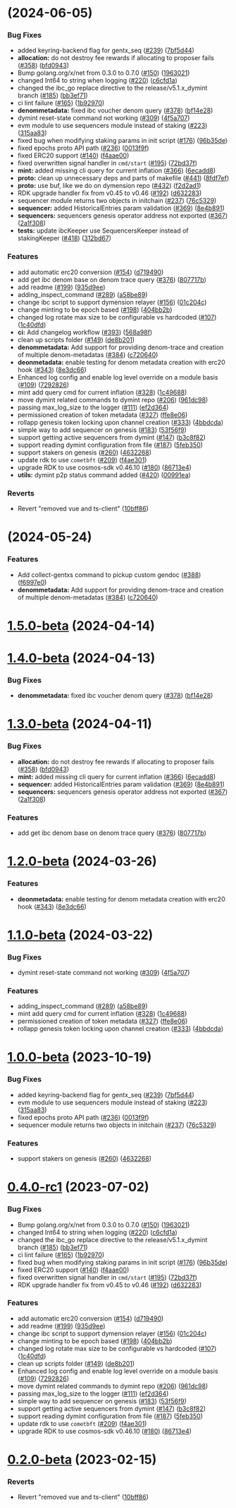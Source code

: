 #  (2024-06-05)


### Bug Fixes

* added keyring-backend flag for gentx_seq ([#239](https://github.com/dymensionxyz/dymension-rdk/issues/239)) ([7bf5d44](https://github.com/dymensionxyz/dymension-rdk/commit/7bf5d44d353a0eb5e6823542c44dd0cc94bed921))
* **allocation:** do not destroy fee rewards if allocating to proposer fails ([#358](https://github.com/dymensionxyz/dymension-rdk/issues/358)) ([bfd0943](https://github.com/dymensionxyz/dymension-rdk/commit/bfd09432d61eb2c33e29621a1ab868661aeda50c))
* Bump golang.org/x/net from 0.3.0 to 0.7.0 ([#150](https://github.com/dymensionxyz/dymension-rdk/issues/150)) ([1963021](https://github.com/dymensionxyz/dymension-rdk/commit/1963021c7eced52dafb580057716a32dcc53b327))
* changed Int64 to string when logging ([#220](https://github.com/dymensionxyz/dymension-rdk/issues/220)) ([c6cfd1a](https://github.com/dymensionxyz/dymension-rdk/commit/c6cfd1a5f6502e7d24d036709dae53823a5afbe4))
* changed the ibc_go replace directive to the release/v5.1.x_dymint branch ([#185](https://github.com/dymensionxyz/dymension-rdk/issues/185)) ([bb3ef71](https://github.com/dymensionxyz/dymension-rdk/commit/bb3ef71a4211e5904a8fcce55080c36d1d5f118c))
* ci lint failure  ([#165](https://github.com/dymensionxyz/dymension-rdk/issues/165)) ([1b92970](https://github.com/dymensionxyz/dymension-rdk/commit/1b9297044204c7b16868008942a9be82b3ca0813))
* **denommetadata:** fixed ibc voucher denom query ([#378](https://github.com/dymensionxyz/dymension-rdk/issues/378)) ([bf14e28](https://github.com/dymensionxyz/dymension-rdk/commit/bf14e28256c444930195b3a6df760d3626c205fa))
* dymint reset-state command not working ([#309](https://github.com/dymensionxyz/dymension-rdk/issues/309)) ([4f5a707](https://github.com/dymensionxyz/dymension-rdk/commit/4f5a70734530f4da1c8980cdeb9b59d5a2148577))
* evm module to use sequencers module instead of staking ([#223](https://github.com/dymensionxyz/dymension-rdk/issues/223)) ([315aa83](https://github.com/dymensionxyz/dymension-rdk/commit/315aa83afd3daf381608d59af088f405ad05b3ad))
* fixed bug when modifying staking params in init script ([#176](https://github.com/dymensionxyz/dymension-rdk/issues/176)) ([96b35de](https://github.com/dymensionxyz/dymension-rdk/commit/96b35deb02bd0b09d8c787a7e0856e93eef598a3))
* fixed epochs proto API path ([#236](https://github.com/dymensionxyz/dymension-rdk/issues/236)) ([0013f9f](https://github.com/dymensionxyz/dymension-rdk/commit/0013f9f12bb52c0e2a2547c3508e242764083ec7))
* fixed ERC20 support ([#140](https://github.com/dymensionxyz/dymension-rdk/issues/140)) ([f4aae00](https://github.com/dymensionxyz/dymension-rdk/commit/f4aae00b8f32d1502d6f5b7fe1d1c1389a7f8b68))
* fixed overwritten signal handler in `cmd/start` ([#195](https://github.com/dymensionxyz/dymension-rdk/issues/195)) ([72bd37f](https://github.com/dymensionxyz/dymension-rdk/commit/72bd37fe31f6229a7f59087b0b264c194e0a02a8))
* **mint:** added missing cli query for current inflation ([#366](https://github.com/dymensionxyz/dymension-rdk/issues/366)) ([6ecadd8](https://github.com/dymensionxyz/dymension-rdk/commit/6ecadd818429e1870da7e6f6e044bc87f900ec8b))
* **proto:** clean up unnecessary deps and parts of makefile ([#441](https://github.com/dymensionxyz/dymension-rdk/issues/441)) ([8fdf7ef](https://github.com/dymensionxyz/dymension-rdk/commit/8fdf7ef2605047cd9cd41f797e6dc421fb2c9900))
* **proto:** use buf, like we do on dymension repo ([#432](https://github.com/dymensionxyz/dymension-rdk/issues/432)) ([f2d2ad1](https://github.com/dymensionxyz/dymension-rdk/commit/f2d2ad1ff599aa0f4c54350918e43b418d77fff1))
* RDK upgrade handler fix from v0.45 to v0.46 ([#192](https://github.com/dymensionxyz/dymension-rdk/issues/192)) ([d632283](https://github.com/dymensionxyz/dymension-rdk/commit/d63228382d1df08706d07ef668cb1a06cf404333))
* sequencer module returns two objects in initchain ([#237](https://github.com/dymensionxyz/dymension-rdk/issues/237)) ([76c5329](https://github.com/dymensionxyz/dymension-rdk/commit/76c5329f3b3801c5ce3ab61a8dfc1a5a8319bc9c))
* **sequencer:** added HistoricalEntries param validation ([#369](https://github.com/dymensionxyz/dymension-rdk/issues/369)) ([8e4b891](https://github.com/dymensionxyz/dymension-rdk/commit/8e4b891e68304912b839c2b3ef2a733d91426ce2))
* **sequencers:** sequencers genesis operator address not exported ([#367](https://github.com/dymensionxyz/dymension-rdk/issues/367)) ([2a1f308](https://github.com/dymensionxyz/dymension-rdk/commit/2a1f308c31141143c20fadee37578c5be0df4f87))
* **tests:** update ibcKeeper use SequencersKeeper instead of stakingKeeper ([#418](https://github.com/dymensionxyz/dymension-rdk/issues/418)) ([312bd67](https://github.com/dymensionxyz/dymension-rdk/commit/312bd6760dab305ee8f183454b2aab52b1288743))


### Features

* add automatic erc20 conversion ([#154](https://github.com/dymensionxyz/dymension-rdk/issues/154)) ([d719490](https://github.com/dymensionxyz/dymension-rdk/commit/d71949027affe46ef5d4bec520fe33a55ab4558d))
* add get ibc denom base on denom trace query ([#376](https://github.com/dymensionxyz/dymension-rdk/issues/376)) ([807717b](https://github.com/dymensionxyz/dymension-rdk/commit/807717b3219609a68e14d4f11100c539db001008))
* add readme ([#199](https://github.com/dymensionxyz/dymension-rdk/issues/199)) ([935d9ee](https://github.com/dymensionxyz/dymension-rdk/commit/935d9eec25f194cbe086261ac5f7aa77d39ca7c6))
* adding_inspect_command ([#289](https://github.com/dymensionxyz/dymension-rdk/issues/289)) ([a58be89](https://github.com/dymensionxyz/dymension-rdk/commit/a58be893b8aa113b302aeb308036858b80f7958c))
* change ibc script to support dymension relayer ([#156](https://github.com/dymensionxyz/dymension-rdk/issues/156)) ([01c204c](https://github.com/dymensionxyz/dymension-rdk/commit/01c204c87fd0c28edbe577bd0255e231eb28333c))
* change minting to be epoch based ([#198](https://github.com/dymensionxyz/dymension-rdk/issues/198)) ([404bb2b](https://github.com/dymensionxyz/dymension-rdk/commit/404bb2b468b34c607757324e23fa52572ad879f6))
* changed log rotate max size to be configurable vs hardcoded ([#107](https://github.com/dymensionxyz/dymension-rdk/issues/107)) ([1c40dfd](https://github.com/dymensionxyz/dymension-rdk/commit/1c40dfd5ba464ac3df3cea291fb6a1bbb242e765))
* **ci:** Add changelog workflow ([#393](https://github.com/dymensionxyz/dymension-rdk/issues/393)) ([568a98f](https://github.com/dymensionxyz/dymension-rdk/commit/568a98f0ad1b4644bff91b29a278566d017d98dc))
* clean up scripts folder ([#149](https://github.com/dymensionxyz/dymension-rdk/issues/149)) ([de8b201](https://github.com/dymensionxyz/dymension-rdk/commit/de8b201a6f5f157207d5518cc94608df123a40f2))
* **denommetadata:** Add support for providing denom-trace and creation of multiple denom-metadatas  ([#384](https://github.com/dymensionxyz/dymension-rdk/issues/384)) ([c720640](https://github.com/dymensionxyz/dymension-rdk/commit/c720640d7d392d58fb191852cd8f4a5d85afc04e))
* **deonmetadata:** enable testing for denom metadata creation with erc20 hook ([#343](https://github.com/dymensionxyz/dymension-rdk/issues/343)) ([8e3dc66](https://github.com/dymensionxyz/dymension-rdk/commit/8e3dc66c8c6d6894cbf2d5d12112772069ea8774))
* Enhanced log config and enable log level override on a module basis ([#109](https://github.com/dymensionxyz/dymension-rdk/issues/109)) ([7292826](https://github.com/dymensionxyz/dymension-rdk/commit/729282680fe93335ff7c40d5e5c6586936222aaa))
* mint add query cmd for current inflation ([#328](https://github.com/dymensionxyz/dymension-rdk/issues/328)) ([1c49688](https://github.com/dymensionxyz/dymension-rdk/commit/1c49688dc88de8cb70a358ba80eced1a9062543c))
* move dymint related commands to dymint repo ([#206](https://github.com/dymensionxyz/dymension-rdk/issues/206)) ([961dc98](https://github.com/dymensionxyz/dymension-rdk/commit/961dc9886589c58dea880125da2574021cab2fb0))
* passing max_log_size to the logger ([#111](https://github.com/dymensionxyz/dymension-rdk/issues/111)) ([ef2d364](https://github.com/dymensionxyz/dymension-rdk/commit/ef2d36476034ced14f2460719f0c90dca523f791))
* permissioned creation of token metadata ([#327](https://github.com/dymensionxyz/dymension-rdk/issues/327)) ([ffe8e06](https://github.com/dymensionxyz/dymension-rdk/commit/ffe8e06500e248b4e45097700c3b296131971084))
* rollapp genesis token locking upon channel creation ([#333](https://github.com/dymensionxyz/dymension-rdk/issues/333)) ([4bbdcda](https://github.com/dymensionxyz/dymension-rdk/commit/4bbdcdadb10c44d8458b48ac1c552fa9fcea3321))
* simple way to add sequencer on genesis ([#183](https://github.com/dymensionxyz/dymension-rdk/issues/183)) ([53f56f9](https://github.com/dymensionxyz/dymension-rdk/commit/53f56f9d9aef67c613b94b88f78ff107f900f5d5))
* support getting active sequencers from dymint ([#147](https://github.com/dymensionxyz/dymension-rdk/issues/147)) ([b3c8f82](https://github.com/dymensionxyz/dymension-rdk/commit/b3c8f8262c48670eb8cc48e743b09d2804f70ffd))
* support reading dymint configuration from file ([#187](https://github.com/dymensionxyz/dymension-rdk/issues/187)) ([5feb350](https://github.com/dymensionxyz/dymension-rdk/commit/5feb3504c4c4820222b5c6ce18a84d029c0f0154))
* support stakers on genesis ([#260](https://github.com/dymensionxyz/dymension-rdk/issues/260)) ([4632268](https://github.com/dymensionxyz/dymension-rdk/commit/463226890c589dee8d1b41fda246e44130a11e4f))
* update rdk to use `cometbft` ([#209](https://github.com/dymensionxyz/dymension-rdk/issues/209)) ([f4ae301](https://github.com/dymensionxyz/dymension-rdk/commit/f4ae30189c635859bd509e0b077b309403d7034a))
* upgrade RDK to use cosmos-sdk v0.46.10 ([#180](https://github.com/dymensionxyz/dymension-rdk/issues/180)) ([86713e4](https://github.com/dymensionxyz/dymension-rdk/commit/86713e4448559e2f1761e0bc75d5c9e62de8c4ce))
* **utils:** dymint p2p status command added ([#420](https://github.com/dymensionxyz/dymension-rdk/issues/420)) ([00991ea](https://github.com/dymensionxyz/dymension-rdk/commit/00991eaefe96cad39ce272ef70060b7dd48ff5aa))


### Reverts

* Revert "removed vue and ts-client" ([10bff86](https://github.com/dymensionxyz/dymension-rdk/commit/10bff865d6b3a676c574423f81805ed3929efcf7))



# [](https://github.com/dymensionxyz/dymension-rdk/compare/v1.5.0-beta...v) (2024-05-24)


### Features

* Add  collect-gentxs command to pickup custom gendoc ([#388](https://github.com/dymensionxyz/dymension-rdk/issues/388)) ([f6997e0](https://github.com/dymensionxyz/dymension-rdk/commit/f6997e0d1a5c38ac5637f6e615845bfb78842976))
* **denommetadata:** Add support for providing denom-trace and creation of multiple denom-metadatas  ([#384](https://github.com/dymensionxyz/dymension-rdk/issues/384)) ([c720640](https://github.com/dymensionxyz/dymension-rdk/commit/c720640d7d392d58fb191852cd8f4a5d85afc04e))



# [1.5.0-beta](https://github.com/dymensionxyz/dymension-rdk/compare/v1.4.0-beta...v1.5.0-beta) (2024-04-14)



# [1.4.0-beta](https://github.com/dymensionxyz/dymension-rdk/compare/v1.3.0-beta...v1.4.0-beta) (2024-04-13)


### Bug Fixes

* **denommetadata:** fixed ibc voucher denom query ([#378](https://github.com/dymensionxyz/dymension-rdk/issues/378)) ([bf14e28](https://github.com/dymensionxyz/dymension-rdk/commit/bf14e28256c444930195b3a6df760d3626c205fa))



# [1.3.0-beta](https://github.com/dymensionxyz/dymension-rdk/compare/v1.2.0-beta...v1.3.0-beta) (2024-04-11)


### Bug Fixes

* **allocation:** do not destroy fee rewards if allocating to proposer fails ([#358](https://github.com/dymensionxyz/dymension-rdk/issues/358)) ([bfd0943](https://github.com/dymensionxyz/dymension-rdk/commit/bfd09432d61eb2c33e29621a1ab868661aeda50c))
* **mint:** added missing cli query for current inflation ([#366](https://github.com/dymensionxyz/dymension-rdk/issues/366)) ([6ecadd8](https://github.com/dymensionxyz/dymension-rdk/commit/6ecadd818429e1870da7e6f6e044bc87f900ec8b))
* **sequencer:** added HistoricalEntries param validation ([#369](https://github.com/dymensionxyz/dymension-rdk/issues/369)) ([8e4b891](https://github.com/dymensionxyz/dymension-rdk/commit/8e4b891e68304912b839c2b3ef2a733d91426ce2))
* **sequencers:** sequencers genesis operator address not exported ([#367](https://github.com/dymensionxyz/dymension-rdk/issues/367)) ([2a1f308](https://github.com/dymensionxyz/dymension-rdk/commit/2a1f308c31141143c20fadee37578c5be0df4f87))


### Features

* add get ibc denom base on denom trace query ([#376](https://github.com/dymensionxyz/dymension-rdk/issues/376)) ([807717b](https://github.com/dymensionxyz/dymension-rdk/commit/807717b3219609a68e14d4f11100c539db001008))



# [1.2.0-beta](https://github.com/dymensionxyz/dymension-rdk/compare/v1.1.0-beta...v1.2.0-beta) (2024-03-26)


### Features

* **deonmetadata:** enable testing for denom metadata creation with erc20 hook ([#343](https://github.com/dymensionxyz/dymension-rdk/issues/343)) ([8e3dc66](https://github.com/dymensionxyz/dymension-rdk/commit/8e3dc66c8c6d6894cbf2d5d12112772069ea8774))



# [1.1.0-beta](https://github.com/dymensionxyz/dymension-rdk/compare/v1.0.0-beta...v1.1.0-beta) (2024-03-22)


### Bug Fixes

* dymint reset-state command not working ([#309](https://github.com/dymensionxyz/dymension-rdk/issues/309)) ([4f5a707](https://github.com/dymensionxyz/dymension-rdk/commit/4f5a70734530f4da1c8980cdeb9b59d5a2148577))


### Features

* adding_inspect_command ([#289](https://github.com/dymensionxyz/dymension-rdk/issues/289)) ([a58be89](https://github.com/dymensionxyz/dymension-rdk/commit/a58be893b8aa113b302aeb308036858b80f7958c))
* mint add query cmd for current inflation ([#328](https://github.com/dymensionxyz/dymension-rdk/issues/328)) ([1c49688](https://github.com/dymensionxyz/dymension-rdk/commit/1c49688dc88de8cb70a358ba80eced1a9062543c))
* permissioned creation of token metadata ([#327](https://github.com/dymensionxyz/dymension-rdk/issues/327)) ([ffe8e06](https://github.com/dymensionxyz/dymension-rdk/commit/ffe8e06500e248b4e45097700c3b296131971084))
* rollapp genesis token locking upon channel creation ([#333](https://github.com/dymensionxyz/dymension-rdk/issues/333)) ([4bbdcda](https://github.com/dymensionxyz/dymension-rdk/commit/4bbdcdadb10c44d8458b48ac1c552fa9fcea3321))



# [1.0.0-beta](https://github.com/dymensionxyz/dymension-rdk/compare/v0.4.0-rc1...v1.0.0-beta) (2023-10-19)


### Bug Fixes

* added keyring-backend flag for gentx_seq ([#239](https://github.com/dymensionxyz/dymension-rdk/issues/239)) ([7bf5d44](https://github.com/dymensionxyz/dymension-rdk/commit/7bf5d44d353a0eb5e6823542c44dd0cc94bed921))
* evm module to use sequencers module instead of staking ([#223](https://github.com/dymensionxyz/dymension-rdk/issues/223)) ([315aa83](https://github.com/dymensionxyz/dymension-rdk/commit/315aa83afd3daf381608d59af088f405ad05b3ad))
* fixed epochs proto API path ([#236](https://github.com/dymensionxyz/dymension-rdk/issues/236)) ([0013f9f](https://github.com/dymensionxyz/dymension-rdk/commit/0013f9f12bb52c0e2a2547c3508e242764083ec7))
* sequencer module returns two objects in initchain ([#237](https://github.com/dymensionxyz/dymension-rdk/issues/237)) ([76c5329](https://github.com/dymensionxyz/dymension-rdk/commit/76c5329f3b3801c5ce3ab61a8dfc1a5a8319bc9c))


### Features

* support stakers on genesis ([#260](https://github.com/dymensionxyz/dymension-rdk/issues/260)) ([4632268](https://github.com/dymensionxyz/dymension-rdk/commit/463226890c589dee8d1b41fda246e44130a11e4f))



# [0.4.0-rc1](https://github.com/dymensionxyz/dymension-rdk/compare/v0.2.0-beta...v0.4.0-rc1) (2023-07-02)


### Bug Fixes

* Bump golang.org/x/net from 0.3.0 to 0.7.0 ([#150](https://github.com/dymensionxyz/dymension-rdk/issues/150)) ([1963021](https://github.com/dymensionxyz/dymension-rdk/commit/1963021c7eced52dafb580057716a32dcc53b327))
* changed Int64 to string when logging ([#220](https://github.com/dymensionxyz/dymension-rdk/issues/220)) ([c6cfd1a](https://github.com/dymensionxyz/dymension-rdk/commit/c6cfd1a5f6502e7d24d036709dae53823a5afbe4))
* changed the ibc_go replace directive to the release/v5.1.x_dymint branch ([#185](https://github.com/dymensionxyz/dymension-rdk/issues/185)) ([bb3ef71](https://github.com/dymensionxyz/dymension-rdk/commit/bb3ef71a4211e5904a8fcce55080c36d1d5f118c))
* ci lint failure  ([#165](https://github.com/dymensionxyz/dymension-rdk/issues/165)) ([1b92970](https://github.com/dymensionxyz/dymension-rdk/commit/1b9297044204c7b16868008942a9be82b3ca0813))
* fixed bug when modifying staking params in init script ([#176](https://github.com/dymensionxyz/dymension-rdk/issues/176)) ([96b35de](https://github.com/dymensionxyz/dymension-rdk/commit/96b35deb02bd0b09d8c787a7e0856e93eef598a3))
* fixed ERC20 support ([#140](https://github.com/dymensionxyz/dymension-rdk/issues/140)) ([f4aae00](https://github.com/dymensionxyz/dymension-rdk/commit/f4aae00b8f32d1502d6f5b7fe1d1c1389a7f8b68))
* fixed overwritten signal handler in `cmd/start` ([#195](https://github.com/dymensionxyz/dymension-rdk/issues/195)) ([72bd37f](https://github.com/dymensionxyz/dymension-rdk/commit/72bd37fe31f6229a7f59087b0b264c194e0a02a8))
* RDK upgrade handler fix from v0.45 to v0.46 ([#192](https://github.com/dymensionxyz/dymension-rdk/issues/192)) ([d632283](https://github.com/dymensionxyz/dymension-rdk/commit/d63228382d1df08706d07ef668cb1a06cf404333))


### Features

* add automatic erc20 conversion ([#154](https://github.com/dymensionxyz/dymension-rdk/issues/154)) ([d719490](https://github.com/dymensionxyz/dymension-rdk/commit/d71949027affe46ef5d4bec520fe33a55ab4558d))
* add readme ([#199](https://github.com/dymensionxyz/dymension-rdk/issues/199)) ([935d9ee](https://github.com/dymensionxyz/dymension-rdk/commit/935d9eec25f194cbe086261ac5f7aa77d39ca7c6))
* change ibc script to support dymension relayer ([#156](https://github.com/dymensionxyz/dymension-rdk/issues/156)) ([01c204c](https://github.com/dymensionxyz/dymension-rdk/commit/01c204c87fd0c28edbe577bd0255e231eb28333c))
* change minting to be epoch based ([#198](https://github.com/dymensionxyz/dymension-rdk/issues/198)) ([404bb2b](https://github.com/dymensionxyz/dymension-rdk/commit/404bb2b468b34c607757324e23fa52572ad879f6))
* changed log rotate max size to be configurable vs hardcoded ([#107](https://github.com/dymensionxyz/dymension-rdk/issues/107)) ([1c40dfd](https://github.com/dymensionxyz/dymension-rdk/commit/1c40dfd5ba464ac3df3cea291fb6a1bbb242e765))
* clean up scripts folder ([#149](https://github.com/dymensionxyz/dymension-rdk/issues/149)) ([de8b201](https://github.com/dymensionxyz/dymension-rdk/commit/de8b201a6f5f157207d5518cc94608df123a40f2))
* Enhanced log config and enable log level override on a module basis ([#109](https://github.com/dymensionxyz/dymension-rdk/issues/109)) ([7292826](https://github.com/dymensionxyz/dymension-rdk/commit/729282680fe93335ff7c40d5e5c6586936222aaa))
* move dymint related commands to dymint repo ([#206](https://github.com/dymensionxyz/dymension-rdk/issues/206)) ([961dc98](https://github.com/dymensionxyz/dymension-rdk/commit/961dc9886589c58dea880125da2574021cab2fb0))
* passing max_log_size to the logger ([#111](https://github.com/dymensionxyz/dymension-rdk/issues/111)) ([ef2d364](https://github.com/dymensionxyz/dymension-rdk/commit/ef2d36476034ced14f2460719f0c90dca523f791))
* simple way to add sequencer on genesis ([#183](https://github.com/dymensionxyz/dymension-rdk/issues/183)) ([53f56f9](https://github.com/dymensionxyz/dymension-rdk/commit/53f56f9d9aef67c613b94b88f78ff107f900f5d5))
* support getting active sequencers from dymint ([#147](https://github.com/dymensionxyz/dymension-rdk/issues/147)) ([b3c8f82](https://github.com/dymensionxyz/dymension-rdk/commit/b3c8f8262c48670eb8cc48e743b09d2804f70ffd))
* support reading dymint configuration from file ([#187](https://github.com/dymensionxyz/dymension-rdk/issues/187)) ([5feb350](https://github.com/dymensionxyz/dymension-rdk/commit/5feb3504c4c4820222b5c6ce18a84d029c0f0154))
* update rdk to use `cometbft` ([#209](https://github.com/dymensionxyz/dymension-rdk/issues/209)) ([f4ae301](https://github.com/dymensionxyz/dymension-rdk/commit/f4ae30189c635859bd509e0b077b309403d7034a))
* upgrade RDK to use cosmos-sdk v0.46.10 ([#180](https://github.com/dymensionxyz/dymension-rdk/issues/180)) ([86713e4](https://github.com/dymensionxyz/dymension-rdk/commit/86713e4448559e2f1761e0bc75d5c9e62de8c4ce))



# [0.2.0-beta](https://github.com/dymensionxyz/dymension-rdk/compare/10bff865d6b3a676c574423f81805ed3929efcf7...v0.2.0-beta) (2023-02-15)


### Reverts

* Revert "removed vue and ts-client" ([10bff86](https://github.com/dymensionxyz/dymension-rdk/commit/10bff865d6b3a676c574423f81805ed3929efcf7))



